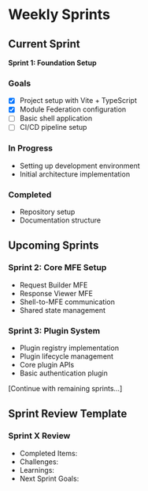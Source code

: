 # Weekly Sprints

## Current Sprint
**Sprint 1: Foundation Setup**

### Goals
- [x] Project setup with Vite + TypeScript
- [x] Module Federation configuration
- [ ] Basic shell application
- [ ] CI/CD pipeline setup

### In Progress
- Setting up development environment
- Initial architecture implementation

### Completed
- Repository setup
- Documentation structure

## Upcoming Sprints

### Sprint 2: Core MFE Setup
- Request Builder MFE
- Response Viewer MFE
- Shell-to-MFE communication
- Shared state management

### Sprint 3: Plugin System
- Plugin registry implementation
- Plugin lifecycle management
- Core plugin APIs
- Basic authentication plugin

[Continue with remaining sprints...]

## Sprint Review Template
### Sprint X Review
- Completed Items:
- Challenges:
- Learnings:
- Next Sprint Goals: